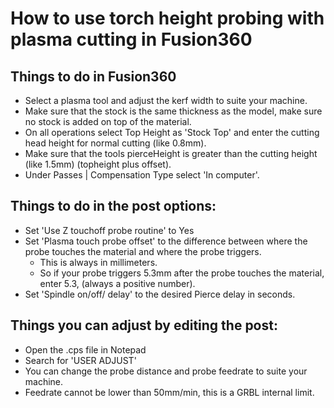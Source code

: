 # How to use torch height probing with plasma cutting in Fusion360

## Things to do in Fusion360
* Select a plasma tool and adjust the kerf width to suite your machine.
* Make sure that the stock is the same thickness as the model, make sure no stock is added on top of the material.
* On all operations select Top Height as 'Stock Top' and enter the cutting head height for normal cutting (like 0.8mm).
* Make sure that the tools pierceHeight is greater than the cutting height (like 1.5mm) (topheight plus offset).
* Under Passes | Compensation Type select 'In computer'.

## Things to do in the post options:
* Set 'Use Z touchoff probe routine' to Yes
* Set 'Plasma touch probe offset' to the difference between where the probe touches the material and where the probe triggers.
  * This is always in millimeters.
  * So if your probe triggers 5.3mm after the probe touches the material, enter 5.3, (always a positive number).
* Set 'Spindle on/off/ delay' to the desired Pierce delay in seconds. 

## Things you can adjust by editing the post:
* Open the .cps file in Notepad
* Search for 'USER ADJUST'
* You can change the probe distance and probe feedrate to suite your machine.
* Feedrate cannot be lower than 50mm/min, this is a GRBL internal limit.
